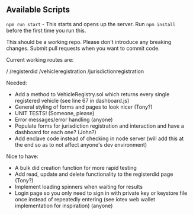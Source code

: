 ## Available Scripts

`npm run start` - This starts and opens up the server. Run `npm install` before the first time you run this.

This should be a working repo. Please don't introduce any breaking changes. Submit pull requests when you want to commit code.

Current working routes are:

/
/registerdid
/vehicleregistration
/jurisdictionregistration


Needed:

* Add a method to VehicleRegistry.sol which returns every single registered vehicle (see line 67 in dashboard.js)
* General styling of forms and pages to look nicer (Tony?)
* UNIT TESTS! (Someone, please)
* Error messages/error handling (anyone)
* Populate forms for jurisdiction registration and interaction and have a dashboard for each one? (John?)
* Add enclave code instead of checking in node server (will add this at the end so as to not affect anyone's dev environment)


Nice to have:

* A bulk did creation function for more rapid testing
* Add read, update and delete functionality to the registerdid page (Tony?)
* Implement loading spinners when waiting for results
* Login page so you only need to sign in with private key or keystore file once instead of repeatedly entering (see iotex web wallet implementation for inspiration) (anyone)
